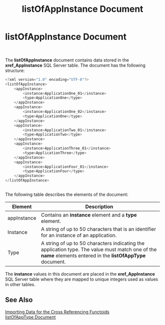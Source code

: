 ﻿---
title: listOfAppInstance Document
TOCTitle: listOfAppInstance Document
ms:assetid: 831eaa54-facf-4528-921f-3af6a5e7fd6f
ms:mtpsurl: https://msdn.microsoft.com/en-us/library/Aa561126(v=BTS.80)
ms:contentKeyID: 51529343
ms.date: 08/30/2017
mtps_version: v=BTS.80
---

# listOfAppInstance Document

 

The **listOfAppInstance** document contains data stored in the **xref\_AppInstance** SQL Server table. The document has the following structure:

```C#
<?xml version="1.0" encoding="UTF-8"?>  
<listOfAppInstance>  
    <appInstance>  
        <instance>ApplicationOne_01</instance>  
        <type>ApplicationOne</type>  
    </appInstance>  
    <appInstance>  
        <instance>ApplicationOne_02</instance>  
        <type>ApplicationOne</type>  
    </appInstance>  
    <appInstance>  
        <instance>ApplicationTwo_01</instance>  
        <type>ApplicationTwo</type>  
    </appInstance>  
    <appInstance>  
        <instance>ApplicationThree_01</instance>  
        <type>ApplicationThree</type>  
    </appInstance>  
    <appInstance>  
        <instance>ApplicationFour_01</instance>  
        <type>ApplicationFour</type>  
    </appInstance>  
</listOfAppInstance>  
  
```

The following table describes the elements of the document:

<table>
<thead>
<tr class="header">
<th>Element</th>
<th>Description</th>
</tr>
</thead>
<tbody>
<tr class="odd">
<td>appInstance</td>
<td>Contains an <strong>instance</strong> element and a <strong>type</strong> element.</td>
</tr>
<tr class="even">
<td>Instance</td>
<td>A string of up to 50 characters that is an identifier for an instance of an application.</td>
</tr>
<tr class="odd">
<td>Type</td>
<td>A string of up to 50 characters indicating the application type. The value must match one of the <strong>name</strong> elements entered in the <strong>listOfAppType</strong> document.</td>
</tr>
</tbody>
</table>


The **instance** values in this document are placed in the **xref\_AppInstance** SQL Server table where they are mapped to unique integers used as values in other tables.

## See Also

[Importing Data for the Cross Referencing Functoids](importing-data-for-the-cross-referencing-functoids.md)  
[listOfAppType Document](listofapptype-document.md)

